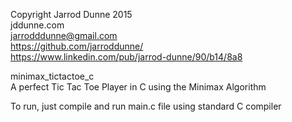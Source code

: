 Copyright Jarrod Dunne 2015  
jddunne.com  
jarrodddunne@gmail.com  
https://github.com/jarroddunne/  
https://www.linkedin.com/pub/jarrod-dunne/90/b14/8a8  

minimax_tictactoe_c  
A perfect Tic Tac Toe Player in C using the Minimax Algorithm

To run, just compile and run main.c file using standard C compiler